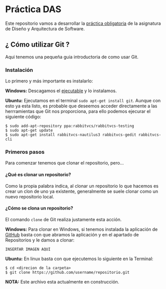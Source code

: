 Práctica DAS
============

Este repositorio vamos a desarrollar la [práctica obligatoria](./enunciado.pdf) de la asignatura de Diseño y Arquitectura de Software.


¿ Cómo utilizar Git ?
---------------------
Aqui tenemos una pequeña guia introductoria de como usar Git.

### Instalación

Lo primero y más importante es instalarlo:

**Windows:** Descagamos el [ejecutable](http://github-windows.s3.amazonaws.com/GitHubSetup.exe) y lo instalamos.

**Ubuntu:** Ejecutamos en el terminal `sudo apt-get install git`. Aunque con esto ya esta listo, es probable que deseemos acceder directamente a las herrramientas que Git nos proporciona, para ello podemos ejecurar el siguiente código:

    $ sudo add-apt-repository ppa:rabbitvcs/rabbitvcs-testing
    $ sudo apt-get update
    $ sudo apt-get install rabbitvcs-nautilus3 rabbitvcs-gedit rabbitvcs-cli

### Primeros pasos

Para comenzar tenemos que clonar el repositorio, pero... 

#### ¿Qué es clonar un repositorio?

Como la propia palabra indica, al clonar un repositorio lo que hacemos es crear un clon de uno ya existente, generalmente se suele clonar como un nuevo repositorio local.

#### ¿Cómo se clona un repositorio?

El comando `clone` de Git realiza justamente esta acción.

**Windows:** Para clonar en Windows, si tenemos instalada la aplicación de [GitHub](https://github.com/) basta con que abramos la aplicación y en el apartado de Repositorios y le damos a clonar:

    INSERTAR IMAGEN AQUÍ

**Ubuntu:** En linux basta con que ejecutemos lo siguiente en la Terminal:

    $ cd <direcion de la carpeta>
    $ git clone https://github.com/username/repositorio.git

**NOTA:** Este archivo esta actualmente en construcción.
